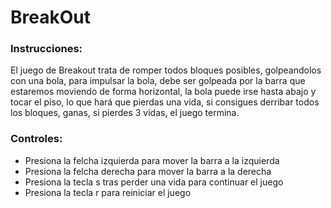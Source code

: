 <h1>BreakOut</h1>
<h3>Instrucciones: </h3>
<p>El juego de Breakout trata de romper todos bloques posibles, golpeandolos con una bola,
para impulsar la bola, debe ser golpeada por la barra que estaremos moviendo de forma 
horizontal, la bola puede irse hasta abajo y tocar el piso, lo que hará que pierdas una vida, si consigues derribar todos los bloques, ganas, si pierdes 3 vidas, el juego termina. </p>

<h3>Controles: </h3>
<ul>
<li>Presiona la felcha izquierda para mover la barra a la izquierda</il>
<li>Presiona la felcha derecha para mover la barra a la derecha</il>
<li>Presiona la tecla s tras perder una vida para continuar el juego</il>
<li>Presiona la tecla r para reiniciar el juego</il>
</ul>

